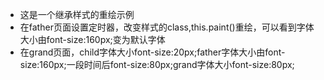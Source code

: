 - 这是一个继承样式的重绘示例
- 在father页面设置定时器，改变样式的class,this.paint()重绘，可以看到字体大小由font-size:160px;变为默认字体
- 在grand页面，child字体大小font-size:20px;father字体大小由font-size:160px;一段时间后font-size:80px;grand字体大小font-size:80px;
